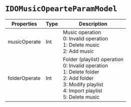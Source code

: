 # `IDOMusicOpearteParamModel`

| Properties | Type | Description |
| ----------- | ------- | ------------ |
| musicOperate | Int | Music operation<br/>0: Invalid operation<br/>1: Delete music<br/>2: Add music |
| folderOperate | Int | Folder (playlist) operation<br/>0: Invalid operation<br/>1: Delete folder<br/>2: Add folder<br/>3: Modify playlist<br/>4: Import playlist<br/>5: Delete music|
